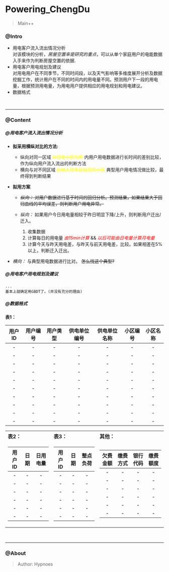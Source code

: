 # Powering_ChengDu
> Main++

### @Intro
* 用电客户流入流出情况分析  
    对该模块的分析，_房屋空置率是研究的重点_，可以从单个家庭用户的电能数据入手来作为判断房屋空置的依据. 
* 用电客户用电规划及建议  
    对用电用户在不同季节，不同时间段，以及天气影响等多维度展开分析及数据挖掘工作，统计用户在不同的时间内的用电量不同。预测用户下一段的用电量，根据预测用电量，为用电用户提供相应的用电规划和用电建议。
* 数据格式

<br>

***
### @Content
##### @用电客户流入流出情况分析
* __拟采用横纵对比的方法:__
    * 纵向对同一区域 <span style="color:yellow">~~以住宅小区为例~~</span> 内用户用电数据进行长时间的差别比较，作为纵向用户流入流出的判断方法
    * 横向与对不同区域 <span style="color:yellow">~~比如入住率比较高的小区~~</span> 典型用户用电情况做比较，最终得到判断结果
* __拟用方案__
    * ~~_纵向：_ 对用户数据进行基于时间的回归分析。预测结果，如果结果大于回归曲线的平均误差，则判断用户用电异常。~~

    * _纵向：_ 如果用户今日用电量相较于昨日明显下降/上升，则判断用户迁出/迁入。
        1. 收集数据
        1. 计算每日的用电量 <span style="color:red">_由15min计算_</span> && <span style="color:red">_以后可能由日电量计算月电量_</span>
        1. 计算今天与昨天用电差，与昨天与前天用电差，比较。如果相差在5%以上，判断迁入迁出。

* _横向：_ 与典型用电数据进行比对。 ~~怎么找这个典型?~~ 
##### @用电客户用电规划及建议
    ...
    基本上就确定用GBDT了。(并没有充分的理由)
##### @数据格式

__表1：__

|用户ID|用户编号|用户类型|供电单位编号|供电单位名称|小区编号|小区名称|
|:----:|:-----:|:-----:|:---------:|:---------:|:-----:|:------:|
|-     |-      |-      |-          |-          |-      |-       |
|-     |-      |-      |-          |-          |-      |-       |
|-     |-      |-      |-          |-          |-      |-       |
|-     |-      |-      |-          |-          |-      |-       |
|-     |-      |-      |-          |-          |-      |-       |
|-     |-      |-      |-          |-          |-      |-       |
|-     |-      |-      |-          |-          |-      |-       |
|-     |-      |-      |-          |-          |-      |-       |
|-     |-      |-      |-          |-          |-      |-       |
|-     |-      |-      |-          |-          |-      |-       |

<table>
    <tr>
        <th style="text-align:left">表2：</th>
        <th style="text-align:left">表3：</th>
        <th style="text-align:left">其他：</th>
    </tr>
<tr>
<td>

|用户ID|日期|日用电量|
|:---:|:---:|:----:|
|-|-|-|
|-|-|-|
|-|-|-|
|-|-|-|
|-|-|-|
|-|-|-|
</td>
<td>

|用户ID|日期|整点负荷|
|:---:|:---:|:---:|
|-|-|-|
|-|-|-|
|-|-|-|
|-|-|-|
|-|-|-|
|-|-|-|
</td>
<td>

|欠费金额|缴费方式|银行代码|缴费额度|
|:---:|:---:|:---:|:---:|
|-|-|-|-|
|-|-|-|-|
|-|-|-|-|
|-|-|-|-|
|-|-|-|-|
|-|-|-|-|
</td>
</tr>
</table>
<br>

***
### @About
> Author: Hypnoes

<br>
